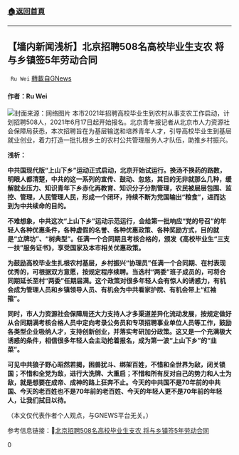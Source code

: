 ###  [:house:返回首頁](https://github.com/ourhimalayas/txt)
---

## 【墙内新闻浅析】北京招聘508名高校毕业生支农 将与乡镇签5年劳动合同
` Ru Wei` [轉載自GNews](https://gnews.org/zh-hans/1333517/)

#### 作者：Ru Wei
![]()![](https://gnews-media-offload.s3.amazonaws.com/wp-content/uploads/2021/06/19035643/%E4%B8%8A%E5%B1%B1%E4%B8%8B%E4%B9%A1.jpeg)封面来源：网络图片
本市2021年招聘高校毕业生到农村从事支农工作启动，计划招聘508人，2021年6月17日起开始报名。北京青年报记者从北京市人力资源社会保障局获悉，本次招聘旨在为基层输送和培养青年人才，引导高校毕业生到基层就业创业，着力打造一批扎根乡土的农村公共管理服务人才队伍，助推乡村振兴。

**浅析：**

**中共国现代版“上山下乡”运动正式启动，北京开始试运行。换汤不换药的路数，明眼人都清楚，中共的这一系列的宣传、鼓动、忽悠，其目的无非就那么几种，缓解就业压力、知识青年下乡赤化再教育、知识分子分割管理，农民被层层包围、监控、管理，人民管理人民，形成一个闭环，持续不断为党国输出“粮食”，进而达到为中共续命的目的。**

**不难想象，中共这次“上山下乡”运动示范运行，会给第一批响应“党的号召”的年轻人各种优惠条件，各种虚假的名誉、各种优惠政策、各种奖励方式，目的就是“立牌坊”、“树典型”。任满一个合同期且考核合格的，颁发《高校毕业生“三支一扶”服务证书》，享受国家及本市相关优惠政策。**

**为鼓励高校毕业生扎根农村基层，乡村振兴“协理员”任满一个合同期、在村表现优秀的，可根据双方意愿，按规定程序续聘。当选村“两委”班子成员的，可将合同期延长至村“两委”任期届满。这个政策对很多年轻人会有惊人的诱惑力，有机会成为管理人员和乡镇领导人员、有机会为中共看家护院、有机会带上“红袖箍”。**

**同时，市人力资源社会保障局还大力支持人才多渠道差异化流动发展，按规定做好从合同期满考核合格人员中定向考录公务员和专项招聘事业单位人员等工作，鼓励各类型企业吸纳人才，支持创新创业，并落实考研加分政策。这又是一个充满极大诱惑的条件，相信很多年轻人会主动抢着报名，成为第一波“上山下乡”的“韭菜”。**

**可见中共狼子野心昭然若揭，困兽犹斗、绑架百姓，不惜和全世界为敌，闭关锁国；不惜和全党为敌，进行大洗牌、大重启；不惜和所有反对自己的势力和人士为敌，就是想要在成帝、成神的路上狂奔不止。今天的中共国不是70年前的中共国、今天的老百姓也不是70年前的老百姓、今天的年轻人更不是70年前的年轻人，让我们拭目以待。**

（本文仅代表作者个人观点，与GNEWS平台无关。）

参考信息链接：🔗[北京招聘508名高校毕业生支农 将与乡镇签5年劳动合同](http://www.chinanews.com/sh/2021/06-19/9502659.shtml)

0
